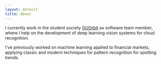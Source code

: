 ```yaml
---
layout: default
title: About
---
```


I currently work in the student society [GUOrbit](https://www.guorbit.co.uk/) as software team member, where I help on the development of deep learning vision systems for cloud recognition. 

I've previously worked on machine learning applied to financial markets, applying classic and modern techniques for pattern recognition for spotting trends. 
